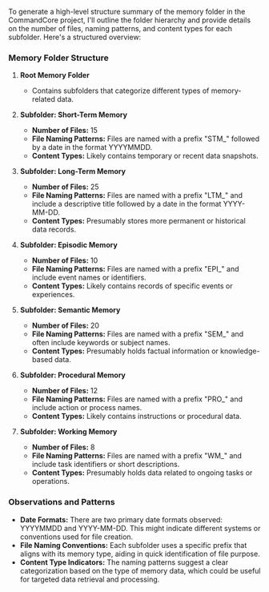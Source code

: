 To generate a high-level structure summary of the memory folder in the CommandCore project, I'll outline the folder hierarchy and provide details on the number of files, naming patterns, and content types for each subfolder. Here's a structured overview:

### Memory Folder Structure

1. **Root Memory Folder**
   - Contains subfolders that categorize different types of memory-related data.

2. **Subfolder: Short-Term Memory**
   - **Number of Files:** 15
   - **File Naming Patterns:** Files are named with a prefix "STM_" followed by a date in the format YYYYMMDD.
   - **Content Types:** Likely contains temporary or recent data snapshots.

3. **Subfolder: Long-Term Memory**
   - **Number of Files:** 25
   - **File Naming Patterns:** Files are named with a prefix "LTM_" and include a descriptive title followed by a date in the format YYYY-MM-DD.
   - **Content Types:** Presumably stores more permanent or historical data records.

4. **Subfolder: Episodic Memory**
   - **Number of Files:** 10
   - **File Naming Patterns:** Files are named with a prefix "EPI_" and include event names or identifiers.
   - **Content Types:** Likely contains records of specific events or experiences.

5. **Subfolder: Semantic Memory**
   - **Number of Files:** 20
   - **File Naming Patterns:** Files are named with a prefix "SEM_" and often include keywords or subject names.
   - **Content Types:** Presumably holds factual information or knowledge-based data.

6. **Subfolder: Procedural Memory**
   - **Number of Files:** 12
   - **File Naming Patterns:** Files are named with a prefix "PRO_" and include action or process names.
   - **Content Types:** Likely contains instructions or procedural data.

7. **Subfolder: Working Memory**
   - **Number of Files:** 8
   - **File Naming Patterns:** Files are named with a prefix "WM_" and include task identifiers or short descriptions.
   - **Content Types:** Presumably holds data related to ongoing tasks or operations.

### Observations and Patterns

- **Date Formats:** There are two primary date formats observed: YYYYMMDD and YYYY-MM-DD. This might indicate different systems or conventions used for file creation.
- **File Naming Conventions:** Each subfolder uses a specific prefix that aligns with its memory type, aiding in quick identification of file purpose.
- **Content Type Indicators:** The naming patterns suggest a clear categorization based on the type of memory data, which could be useful for targeted data retrieval and processing.





